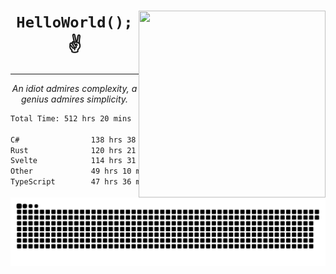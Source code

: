 <div text-align="center">
    <img src="https://i.imgur.com/h1q15Kt.gife" align="right" width="299" height="299">
    <h1 align="center"><code>HelloWorld();</code> ✌️</h1>
    <hr>
    <p align="center"><i>An idiot admires complexity, a genius admires simplicity.</i></p>
</div>

<!--START_SECTION:waka-->

```txt
Total Time: 512 hrs 20 mins

C#                138 hrs 38 mins ██████▒░░░░░░░░░░░░░░░░░░   24.69 %
Rust              120 hrs 21 mins █████▒░░░░░░░░░░░░░░░░░░░   21.43 %
Svelte            114 hrs 31 mins █████░░░░░░░░░░░░░░░░░░░░   20.39 %
Other             49 hrs 10 mins  ██▒░░░░░░░░░░░░░░░░░░░░░░   08.76 %
TypeScript        47 hrs 36 mins  ██░░░░░░░░░░░░░░░░░░░░░░░   08.48 %
```

<!--END_SECTION:waka-->

<picture>
  <source media="(prefers-color-scheme: dark)" srcset="https://raw.githubusercontent.com/Somfic/Somfic/main/github-contribution-grid-snake-dark.svg">
  <source media="(prefers-color-scheme: light)" srcset="https://raw.githubusercontent.com/Somfic/Somfic/main/github-contribution-grid-snake.svg">
  <img alt="github contribution grid snake animation" src="https://raw.githubusercontent.com/Somfic/Somfic/main/github-contribution-grid-snake.svg">
</picture>
